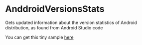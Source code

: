 # AnddroidVersionsStats
Gets updated information about the version statistics of Android distribution, as found from Android Studio code

You can get this tiny sample [here](https://github.com/AndroidDeveloperLB/AnddroidVersionsStats/raw/master/extra/app-debug.apk)
